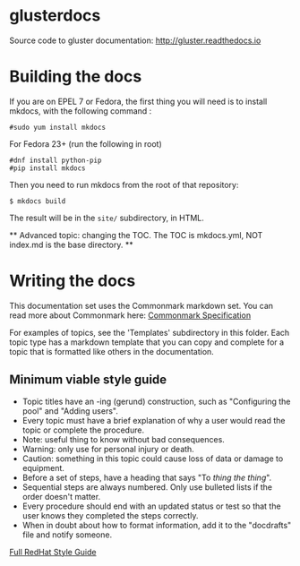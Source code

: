 # glusterdocs

Source code to gluster documentation: http://gluster.readthedocs.io

# Building the docs

If you are on EPEL 7 or Fedora, the first thing you will need is to install
mkdocs, with the following command :

    #sudo yum install mkdocs
    
For Fedora 23+ (run the following in root)

    #dnf install python-pip
    #pip install mkdocs

Then you need to run mkdocs from the root of that repository:

    $ mkdocs build

The result will be in the `site/` subdirectory, in HTML.

** Advanced topic: changing the TOC. The TOC is mkdocs.yml, NOT index.md is the base directory. **

# Writing the docs

This documentation set uses the Commonmark markdown set. You can read more about Commonmark here: [Commonmark Specification](http://spec.commonmark.org/0.27/)

For examples of topics, see the 'Templates' subdirectory in this folder. Each topic type has a markdown template that you can copy and complete for a topic that is formatted like others in the documentation.

## Minimum viable style guide

* Topic titles have an -ing (gerund) construction, such as "Configuring the pool" and "Adding users".
* Every topic must have a brief explanation of why a user would read the topic or complete the procedure.
* Note: useful thing to know without bad consequences.
* Warning: only use for personal injury or death.
* Caution: something in this topic could cause loss of data or damage to equipment.
* Before a set of steps, have a heading that says "To _thing the thing_".
* Sequential steps are always numbered. Only use bulleted lists if the order doesn't matter.
* Every procedure should end with an updated status or test so that the user knows they completed the steps correctly.
* When in doubt about how to format information, add it to the "docdrafts" file and notify someone.

[Full RedHat Style Guide](http://www.stylepedia.net/)
